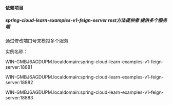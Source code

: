 #### 依赖项目

##### spring-cloud-learn-examples-v1-feign-server   rest方法提供者 提供多个服务端



通过修改端口号来模拟多个服务



实例名称：

WIN-GMBJ6AGDUPM.localdomain:spring-cloud-learn-examples-v1-feign-server:18881 

WIN-GMBJ6AGDUPM.localdomain:spring-cloud-learn-examples-v1-feign-server:18882

WIN-GMBJ6AGDUPM.localdomain:spring-cloud-learn-examples-v1-feign-server:18883





